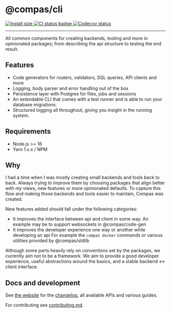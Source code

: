 # @compas/cli

<p>
  <a href="https://packagephobia.com/result?p=@compas/cli" target="_blank">
    <img src="https://packagephobia.com/badge?p=@compas/cli" alt="Install size">
  </a>

  <a href="https://github.com/compasjs/compas/actions/workflows/main-checks.yml" target="_blank">
    <img src="https://github.com/compasjs/compas/actions/workflows/main-checks.yml/badge.svg" alt="CI status badge">
  </a>
  <a href="https://codecov.io/gh/compasjs/compas" target="_blank">
    <img src="https://codecov.io/gh/compasjs/compas/branch/main/graph/badge.svg?token=81D84CV04U" alt="Codecov status">
  </a>
</p>

---

All common components for creating backends, tooling and more in opinionated
packages; from describing the api structure to testing the end result.

## Features

- Code generators for routers, validators, SQL queries, API clients and more
- Logging, body parser and error handling out of the box
- Persistence layer with Postgres for files, jobs and sessions
- An extendable CLI that comes with a test runner and is able to run your
  database migrations.
- Structured logging all throughout, giving you insight in the running system.

## Requirements

- Node.js >= 16
- Yarn 1.x.x / NPM

## Why

I had a time when I was mostly creating small backends and tools back to back.
Always trying to improve them by choosing packages that align better with my
views, new features or more opinionated defaults. To capture this flow and
making those backends and tools easier to maintain, Compas was created.

New features added should fall under the following categories:

- It improves the interface between api and client in some way. An example may
  be to support websockets in @compas/code-gen
- It improves the developer experience one way or another while developing an
  api For example the `compas docker` commands or various utilities provided by
  @compas/stdlib

Although some parts heavily rely on conventions set by the packages, we
currently aim not to be a framework. We aim to provide a good developer
experience, useful abstractions around the basics, and a stable backend <->
client interface.

## Docs and development

See [the website](https://compasjs.com) for the
[changelog](https://compasjs.com/changelog.html), all available APIs and various
guides.

For contributing see [contributing.md](https://compasjs.com/contributing.html).
